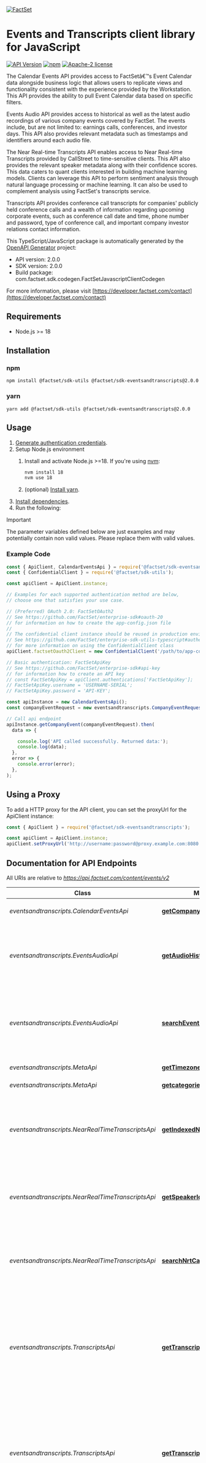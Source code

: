 [![FactSet](https://raw.githubusercontent.com/factset/enterprise-sdk/main/docs/images/factset-logo.svg)](https://www.factset.com)

# Events and Transcripts client library for JavaScript

[![API Version](https://img.shields.io/badge/api-v2.0.0-blue)](https://developer.factset.com/api-catalog/documents-distributor-callstreet-events)
[![npm](https://img.shields.io/badge/npm-v2.0.0-orange)](https://www.npmjs.com/package/@factset/sdk-eventsandtranscripts/v/2.0.0)
[![Apache-2 license](https://img.shields.io/badge/license-Apache2-brightgreen.svg)](https://www.apache.org/licenses/LICENSE-2.0)

<p>The Calendar Events API provides access to FactSetâ€™s Event Calendar data alongside business logic that allows users to replicate views and functionality consistent with the experience provided by the Workstation. This API provides the ability to pull Event Calendar data based on specific filters.</p>
<p>Events Audio API provides access to historical as well as the latest audio recordings of various company events covered by FactSet. The events include, but are not limited to: earnings calls, conferences, and investor days. This API also provides relevant metadata such as timestamps and identifiers around each audio file.</p>
<p>The  Near Real-time Transcripts API enables access to Near Real-time Transcripts provided by CallStreet to time-sensitive clients. This API also provides the relevant speaker metadata along with their confidence scores. This data caters to quant clients interested in building machine learning models. Clients can leverage this API to perform sentiment analysis through natural language processing or machine learning. It can also be used to complement analysis using FactSet's transcripts service.</p>
<p>Transcripts API provides conference call transcripts for companies' publicly held conference calls and a wealth of information regarding upcoming corporate events, such as conference call date and time, phone number and password, type of conference call, and important company investor relations contact information.</p>


This TypeScript/JavaScript package is automatically generated by the [OpenAPI Generator](https://openapi-generator.tech) project:

- API version: 2.0.0
- SDK version: 2.0.0
- Build package: com.factset.sdk.codegen.FactSetJavascriptClientCodegen

For more information, please visit [https://developer.factset.com/contact](https://developer.factset.com/contact)

## Requirements

* Node.js >= 18

## Installation

### npm

```shell
npm install @factset/sdk-utils @factset/sdk-eventsandtranscripts@2.0.0
```

### yarn

```shell
yarn add @factset/sdk-utils @factset/sdk-eventsandtranscripts@2.0.0
```

## Usage

1. [Generate authentication credentials](../../../../README.md#authentication).
2. Setup Node.js environment
   1. Install and activate Node.js >=18. If you're using [nvm](https://github.com/nvm-sh/nvm):

      ```sh
      nvm install 18
      nvm use 18
      ```

   2. (optional) [Install yarn](https://yarnpkg.com/getting-started/install).
3. [Install dependencies](#installation).
4. Run the following:

> [!IMPORTANT]
> The parameter variables defined below are just examples and may potentially contain non valid values. Please replace them with valid values.

### Example Code


```javascript
const { ApiClient, CalendarEventsApi } = require('@factset/sdk-eventsandtranscripts');
const { ConfidentialClient } = require('@factset/sdk-utils');

const apiClient = ApiClient.instance;

// Examples for each supported authentication method are below,
// choose one that satisfies your use case.

// (Preferred) OAuth 2.0: FactSetOAuth2
// See https://github.com/FactSet/enterprise-sdk#oauth-20
// for information on how to create the app-config.json file
//
// The confidential client instance should be reused in production environments.
// See https://github.com/FactSet/enterprise-sdk-utils-typescript#authentication
// for more information on using the ConfidentialClient class
apiClient.factsetOauth2Client = new ConfidentialClient('/path/to/app-config.json');

// Basic authentication: FactSetApiKey
// See https://github.com/FactSet/enterprise-sdk#api-key
// for information how to create an API key
// const FactSetApiKey = apiClient.authentications['FactSetApiKey'];
// FactSetApiKey.username = 'USERNAME-SERIAL';
// FactSetApiKey.password = 'API-KEY';

const apiInstance = new CalendarEventsApi();
const companyEventRequest = new eventsandtranscripts.CompanyEventRequest(); // CompanyEventRequest | Company Events request body

// Call api endpoint
apiInstance.getCompanyEvent(companyEventRequest).then(
  data => {

    console.log('API called successfully. Returned data:');
    console.log(data);
  },
  error => {
    console.error(error);
  },
);

```


## Using a Proxy

To add a HTTP proxy for the API client, you can set the proxyUrl for the ApiClient instance:

```javascript
const { ApiClient } = require('@factset/sdk-eventsandtranscripts');

const apiClient = ApiClient.instance;
apiClient.setProxyUrl('http://username:password@proxy.example.com:8080');
```

## Documentation for API Endpoints

All URIs are relative to *https://api.factset.com/content/events/v2*

Class | Method | HTTP request | Description
------------ | ------------- | ------------- | -------------
*eventsandtranscripts.CalendarEventsApi* | [**getCompanyEvent**](docs/CalendarEventsApi.md#getCompanyEvent) | **POST** /calendar/events | Retrieve Company Event data
*eventsandtranscripts.EventsAudioApi* | [**getAudioHistoryFiles**](docs/EventsAudioApi.md#getAudioHistoryFiles) | **GET** /audio/history | Retrieve historical audio recordings and related metadata within FactSet coverage.
*eventsandtranscripts.EventsAudioApi* | [**searchEventsAudio**](docs/EventsAudioApi.md#searchEventsAudio) | **POST** /audio | Retrieve latest audio recordings and related metadata based on different search criteria.
*eventsandtranscripts.MetaApi* | [**getTimezone**](docs/MetaApi.md#getTimezone) | **GET** /meta/time-zones | Returns the time zones.
*eventsandtranscripts.MetaApi* | [**getcategories**](docs/MetaApi.md#getcategories) | **GET** /meta/categories | Returns the categories.
*eventsandtranscripts.NearRealTimeTranscriptsApi* | [**getIndexedNrt**](docs/NearRealTimeTranscriptsApi.md#getIndexedNrt) | **GET** /nrt/indexed | Returns the  indexed transcript data  in small increments throughout the duration of an active call.
*eventsandtranscripts.NearRealTimeTranscriptsApi* | [**getSpeakerIds**](docs/NearRealTimeTranscriptsApi.md#getSpeakerIds) | **GET** /nrt/speaker-ids | Returns the latest speakerIds with the confidence scores generated for an active call.
*eventsandtranscripts.NearRealTimeTranscriptsApi* | [**searchNrtCalls**](docs/NearRealTimeTranscriptsApi.md#searchNrtCalls) | **POST** /nrt/calls | Returns the active calls happening at the moment based on ticker/entity or specific IDs.
*eventsandtranscripts.TranscriptsApi* | [**getTranscriptsIntelligence**](docs/TranscriptsApi.md#getTranscriptsIntelligence) | **GET** /transcripts/intelligence | Returns the StreetAccount Transcript Intelligence documents and related metadata within FactSet coverage based on specific date range and various parameters.
*eventsandtranscripts.TranscriptsApi* | [**getTranscriptsInvestorSlides**](docs/TranscriptsApi.md#getTranscriptsInvestorSlides) | **GET** /transcripts/investor-slides | Returns the investor slides in PDF format and related metadata within FactSet coverage based on specific date range and various parameters.
*eventsandtranscripts.TranscriptsApi* | [**getTranscriptsinXML**](docs/TranscriptsApi.md#getTranscriptsinXML) | **GET** /transcripts/response-type | Returns the requested response type of transcript
*eventsandtranscripts.TranscriptsApi* | [**searchTranscripts**](docs/TranscriptsApi.md#searchTranscripts) | **POST** /transcripts | Returns transcript documents and related metadata based on different search criteria.


## Documentation for Models

 - [eventsandtranscripts.AudioByDateRequest](docs/AudioByDateRequest.md)
 - [eventsandtranscripts.AudioByFileNameRequest](docs/AudioByFileNameRequest.md)
 - [eventsandtranscripts.AudioByIdsRequest](docs/AudioByIdsRequest.md)
 - [eventsandtranscripts.AudioByUploadTimeRequest](docs/AudioByUploadTimeRequest.md)
 - [eventsandtranscripts.AudioRequest](docs/AudioRequest.md)
 - [eventsandtranscripts.AudioRequestData](docs/AudioRequestData.md)
 - [eventsandtranscripts.AudioRequestMeta](docs/AudioRequestMeta.md)
 - [eventsandtranscripts.AudioRequestMetaPagination](docs/AudioRequestMetaPagination.md)
 - [eventsandtranscripts.AudioResponse](docs/AudioResponse.md)
 - [eventsandtranscripts.Body](docs/Body.md)
 - [eventsandtranscripts.BodyNrt](docs/BodyNrt.md)
 - [eventsandtranscripts.CategoriesResponse](docs/CategoriesResponse.md)
 - [eventsandtranscripts.CategoriesResponseData](docs/CategoriesResponseData.md)
 - [eventsandtranscripts.CompanyEventRequest](docs/CompanyEventRequest.md)
 - [eventsandtranscripts.CompanyEventRequestData](docs/CompanyEventRequestData.md)
 - [eventsandtranscripts.CompanyEventRequestDataDateTime](docs/CompanyEventRequestDataDateTime.md)
 - [eventsandtranscripts.CompanyEventRequestDataUniverse](docs/CompanyEventRequestDataUniverse.md)
 - [eventsandtranscripts.CompanyEventResponse](docs/CompanyEventResponse.md)
 - [eventsandtranscripts.CompanyEventResponseData](docs/CompanyEventResponseData.md)
 - [eventsandtranscripts.Document](docs/Document.md)
 - [eventsandtranscripts.DocumentOne](docs/DocumentOne.md)
 - [eventsandtranscripts.DocumentResult](docs/DocumentResult.md)
 - [eventsandtranscripts.Error](docs/Error.md)
 - [eventsandtranscripts.ErrorObject](docs/ErrorObject.md)
 - [eventsandtranscripts.EventsAudioDailyResponseData](docs/EventsAudioDailyResponseData.md)
 - [eventsandtranscripts.EventsAudioHistoryResponse](docs/EventsAudioHistoryResponse.md)
 - [eventsandtranscripts.EventsAudioHistoryResponseData](docs/EventsAudioHistoryResponseData.md)
 - [eventsandtranscripts.IndexedNrtResponse](docs/IndexedNrtResponse.md)
 - [eventsandtranscripts.IndexedNrtResponseData](docs/IndexedNrtResponseData.md)
 - [eventsandtranscripts.InvalidIdErrorData](docs/InvalidIdErrorData.md)
 - [eventsandtranscripts.InvestorSlidesResponse](docs/InvestorSlidesResponse.md)
 - [eventsandtranscripts.InvestorSlidesResponseData](docs/InvestorSlidesResponseData.md)
 - [eventsandtranscripts.Meta](docs/Meta.md)
 - [eventsandtranscripts.MetaData](docs/MetaData.md)
 - [eventsandtranscripts.MetaDataPagination](docs/MetaDataPagination.md)
 - [eventsandtranscripts.MetaNrt](docs/MetaNrt.md)
 - [eventsandtranscripts.NRT](docs/NRT.md)
 - [eventsandtranscripts.NrtCallsRequest](docs/NrtCallsRequest.md)
 - [eventsandtranscripts.NrtCallsRequestByIds](docs/NrtCallsRequestByIds.md)
 - [eventsandtranscripts.NrtCallsRequestByTicker](docs/NrtCallsRequestByTicker.md)
 - [eventsandtranscripts.NrtCallsRequestData](docs/NrtCallsRequestData.md)
 - [eventsandtranscripts.NrtCallsRequestMeta](docs/NrtCallsRequestMeta.md)
 - [eventsandtranscripts.NrtCallsResponse](docs/NrtCallsResponse.md)
 - [eventsandtranscripts.NrtCallsResponseData](docs/NrtCallsResponseData.md)
 - [eventsandtranscripts.NrtSpeakerIdsResponse](docs/NrtSpeakerIdsResponse.md)
 - [eventsandtranscripts.NrtSpeakerIdsResponseData](docs/NrtSpeakerIdsResponseData.md)
 - [eventsandtranscripts.Participant](docs/Participant.md)
 - [eventsandtranscripts.ParticipantNrt](docs/ParticipantNrt.md)
 - [eventsandtranscripts.Plist](docs/Plist.md)
 - [eventsandtranscripts.RawOrCorrected](docs/RawOrCorrected.md)
 - [eventsandtranscripts.ResponseType](docs/ResponseType.md)
 - [eventsandtranscripts.ResponseTypeData](docs/ResponseTypeData.md)
 - [eventsandtranscripts.Section](docs/Section.md)
 - [eventsandtranscripts.SectionNrt](docs/SectionNrt.md)
 - [eventsandtranscripts.Speaker](docs/Speaker.md)
 - [eventsandtranscripts.SpeakerNrt](docs/SpeakerNrt.md)
 - [eventsandtranscripts.TimeZonesResponse](docs/TimeZonesResponse.md)
 - [eventsandtranscripts.TimeZonesResponseData](docs/TimeZonesResponseData.md)
 - [eventsandtranscripts.TranscriptsByDateRequest](docs/TranscriptsByDateRequest.md)
 - [eventsandtranscripts.TranscriptsByEventsRequest](docs/TranscriptsByEventsRequest.md)
 - [eventsandtranscripts.TranscriptsByIdsRequest](docs/TranscriptsByIdsRequest.md)
 - [eventsandtranscripts.TranscriptsByIdsResponse](docs/TranscriptsByIdsResponse.md)
 - [eventsandtranscripts.TranscriptsBySearchRequest](docs/TranscriptsBySearchRequest.md)
 - [eventsandtranscripts.TranscriptsByTimesRequest](docs/TranscriptsByTimesRequest.md)
 - [eventsandtranscripts.TranscriptsCollection](docs/TranscriptsCollection.md)
 - [eventsandtranscripts.TranscriptsIntelligenceResponse](docs/TranscriptsIntelligenceResponse.md)
 - [eventsandtranscripts.TranscriptsIntelligenceResponseData](docs/TranscriptsIntelligenceResponseData.md)
 - [eventsandtranscripts.TranscriptsRequest](docs/TranscriptsRequest.md)
 - [eventsandtranscripts.TranscriptsRequestData](docs/TranscriptsRequestData.md)
 - [eventsandtranscripts.TranscriptsRequestMeta](docs/TranscriptsRequestMeta.md)
 - [eventsandtranscripts.TranscriptsRequestMetaPagination](docs/TranscriptsRequestMetaPagination.md)
 - [eventsandtranscripts.TranscriptsResponse](docs/TranscriptsResponse.md)
 - [eventsandtranscripts.TranscriptsResponseData](docs/TranscriptsResponseData.md)


## Documentation for Authorization



### FactSetApiKey

- **Type**: HTTP basic authentication



### FactSetOAuth2


- **Type**: OAuth
- **Flow**: application
- **Authorization URL**: 
- **Scopes**: N/A


# Contributing

Please refer to the [contributing guide](../../../../CONTRIBUTING.md).

# Copyright

Copyright 2025 FactSet Research Systems Inc

Licensed under the Apache License, Version 2.0 (the "License");
you may not use this file except in compliance with the License.
You may obtain a copy of the License at

    http://www.apache.org/licenses/LICENSE-2.0

Unless required by applicable law or agreed to in writing, software
distributed under the License is distributed on an "AS IS" BASIS,
WITHOUT WARRANTIES OR CONDITIONS OF ANY KIND, either express or implied.
See the License for the specific language governing permissions and
limitations under the License.
